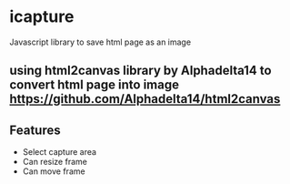 # icapture
Javascript library to save html page as an image

## using html2canvas library by Alphadelta14 to convert html page into image https://github.com/Alphadelta14/html2canvas

## Features

- Select capture area
- Can resize frame
- Can move frame 
